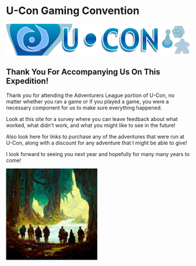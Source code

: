 # U-Con Gaming Convention

![](media/ucon-banner.png)


## Thank You For Accompanying Us On This Expedition!

Thank you for attending the Adventurers League portion of U-Con, no matter whether you ran a game or if 
you played a game, you were a necessary
component for us to make sure everything happened.

Look at this site for a survey where you can leave feedback about what worked, what didn't work, 
and what you might like to see in the future!

Also look here for links to purchase any of the adventures that were run at U-Con, along with
a discount for any adventure that I might be able to give!

I look forward to seeing you next year and hopefully for many many years to come!

[<img src="media/gather_for_ucon.png" width="250"/>](media/gather_for_ucon.png)